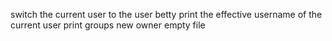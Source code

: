 switch the current user to the user betty
print the effective username of the current user
print groups
new owner
empty file
